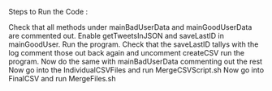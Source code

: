Steps to Run the Code : 

Check that all methods under mainBadUserData and mainGoodUserData are commented out. 
Enable getTweetsInJSON and saveLastID in mainGoodUser. 
Run the program. 
Check that the saveLastID tallys with the log 
comment those out back again and uncomment createCSV
run the program.
Now do the same with mainBadUserData commenting out the rest
Now go into the IndividualCSVFiles and run MergeCSVScript.sh
Now go into FinalCSV and run MergeFiles.sh